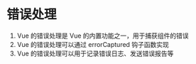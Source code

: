 # 错误处理

1. Vue 的错误处理是 Vue 的内置功能之一，用于捕获组件的错误
2. Vue 的错误处理可以通过 errorCaptured 钩子函数实现
3. Vue 的错误处理可以用于记录错误日志、发送错误报告等
